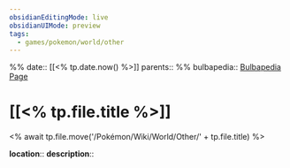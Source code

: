 ```yaml
---
obsidianEditingMode: live
obsidianUIMode: preview
tags:
  - games/pokemon/world/other
---
```

%%
date:: [[<% tp.date.now() %>]]
parents:: 
%%
bulbapedia:: [Bulbapedia Page]()

# [[<% tp.file.title %>]]
<% await tp.file.move('/Pokémon/Wiki/World/Other/' + tp.file.title) %>


**location**:: 
**description**:: 
